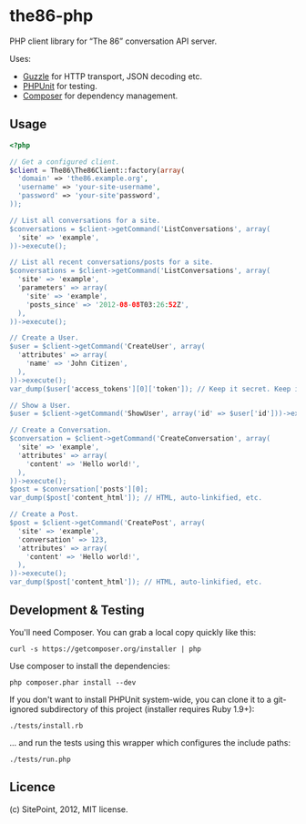 the86-php
=========

PHP client library for “The 86” conversation API server.

Uses:

* [Guzzle](http://guzzlephp.org/) for HTTP transport, JSON decoding etc.
* [PHPUnit](http://www.phpunit.de/) for testing.
* [Composer](http://getcomposer.org/) for dependency management.


Usage
-----

```php
<?php

// Get a configured client.
$client = The86\The86Client::factory(array(
  'domain' => 'the86.example.org',
  'username' => 'your-site-username',
  'password' => 'your-site'password',
));

// List all conversations for a site.
$conversations = $client->getCommand('ListConversations', array(
  'site' => 'example',
))->execute();

// List all recent conversations/posts for a site.
$conversations = $client->getCommand('ListConversations', array(
  'site' => 'example',
  'parameters' => array(
    'site' => 'example',
    'posts_since' => '2012-08-08T03:26:52Z',
  ),
))->execute();

// Create a User.
$user = $client->getCommand('CreateUser', array(
  'attributes' => array(
    'name' => 'John Citizen',
  ),
))->execute();
var_dump($user['access_tokens'][0]['token']); // Keep it secret. Keep it safe.

// Show a User.
$user = $client->getCommand('ShowUser', array('id' => $user['id']))->execute();

// Create a Conversation.
$conversation = $client->getCommand('CreateConversation', array(
  'site' => 'example',
  'attributes' => array(
    'content' => 'Hello world!',
  ),
))->execute();
$post = $conversation['posts'][0];
var_dump($post['content_html']); // HTML, auto-linkified, etc.

// Create a Post.
$post = $client->getCommand('CreatePost', array(
  'site' => 'example',
  'conversation' => 123,
  'attributes' => array(
    'content' => 'Hello world!',
  ),
))->execute();
var_dump($post['content_html']); // HTML, auto-linkified, etc.
```


Development & Testing
---------------------

You'll need Composer. You can grab a local copy quickly like this:

    curl -s https://getcomposer.org/installer | php

Use composer to install the dependencies:

    php composer.phar install --dev

If you don't want to install PHPUnit system-wide, you can clone it to a
git-ignored subdirectory of this project (installer requires Ruby 1.9+):

    ./tests/install.rb

… and run the tests using this wrapper which configures the include paths:

    ./tests/run.php


Licence
-------

(c) SitePoint, 2012, MIT license.
